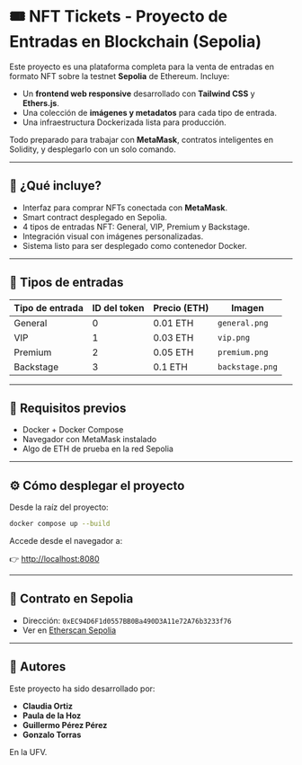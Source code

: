 # 🎟 NFT Tickets - Proyecto de Entradas en Blockchain (Sepolia)

Este proyecto es una plataforma completa para la venta de entradas en formato NFT sobre la testnet **Sepolia** de Ethereum. Incluye:

- Un **frontend web responsive** desarrollado con **Tailwind CSS** y **Ethers.js**.
- Una colección de **imágenes y metadatos** para cada tipo de entrada.
- Una infraestructura Dockerizada lista para producción.

Todo preparado para trabajar con **MetaMask**, contratos inteligentes en Solidity, y desplegarlo con un solo comando.

---
## 🚀 ¿Qué incluye?

- Interfaz para comprar NFTs conectada con **MetaMask**.
- Smart contract desplegado en Sepolia.
- 4 tipos de entradas NFT: General, VIP, Premium y Backstage.
- Integración visual con imágenes personalizadas.
- Sistema listo para ser desplegado como contenedor Docker.

---

## 🎫 Tipos de entradas

| Tipo de entrada | ID del token | Precio (ETH) | Imagen             |
|-----------------|--------------|---------------|--------------------|
| General         | 0            | 0.01 ETH      | `general.png`      |
| VIP             | 1            | 0.03 ETH      | `vip.png`          |
| Premium         | 2            | 0.05 ETH      | `premium.png`      |
| Backstage       | 3            | 0.1 ETH       | `backstage.png`    |

---

## 🔧 Requisitos previos

- Docker + Docker Compose
- Navegador con MetaMask instalado
- Algo de ETH de prueba en la red Sepolia

---

## ⚙️ Cómo desplegar el proyecto

Desde la raíz del proyecto:

```bash
docker compose up --build
```
Accede desde el navegador a:

👉 [http://localhost:8080](http://localhost:8080)

---

🔗 Contrato en Sepolia
----------------------

* Dirección: `0xEC94D6F1d0557BB0Ba490D3A11e72A76b3233f76`  
* Ver en [Etherscan Sepolia](https://sepolia.etherscan.io/address/0xEC94D6F1d0557BB0Ba490D3A11e72A76b3233f76)

---

👥 Autores
----------

Este proyecto ha sido desarrollado por:

* **Claudia Ortiz**
* **Paula de la Hoz**
* **Guillermo Pérez Pérez**
* **Gonzalo Torras**

En la UFV.